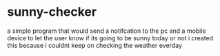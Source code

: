 # sunny-checker
a simple program that would send a notifcation to the pc and a mobile device to let the user know if its going to be sunny today or not
i created this because i couldnt keep on checking the weather everday 
